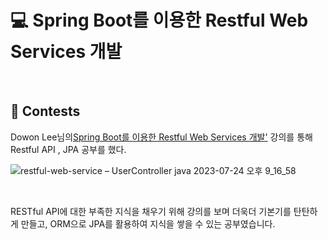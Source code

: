 # :computer: Spring Boot를 이용한 Restful Web Services 개발
</br>

## :page_facing_up: Contests

Dowon Lee님의[Spring Boot를 이용한 Restful Web Services 개발'](https://www.inflearn.com/course/spring-boot-restful-web-services) 강의를 통해 Restful API , JPA 공부를 했다.

![restful-web-service – UserController java 2023-07-24 오후 9_16_58](https://github.com/KiHwanY/Restful-Web-Services/assets/117561565/c187242f-4531-4e40-a2bd-830ded6087cd)

<br>

RESTful API에 대한 부족한 지식을 채우기 위해 강의를 보며 더욱더 기본기를 탄탄하게 만들고, ORM으로 JPA를 활용하여 지식을 쌓을 수 있는 공부였습니다.


</br>
